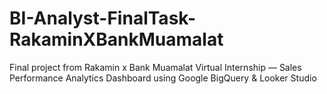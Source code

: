 # BI-Analyst-FinalTask-RakaminXBankMuamalat
Final project from Rakamin x Bank Muamalat Virtual Internship — Sales Performance Analytics Dashboard using Google BigQuery &amp; Looker Studio
